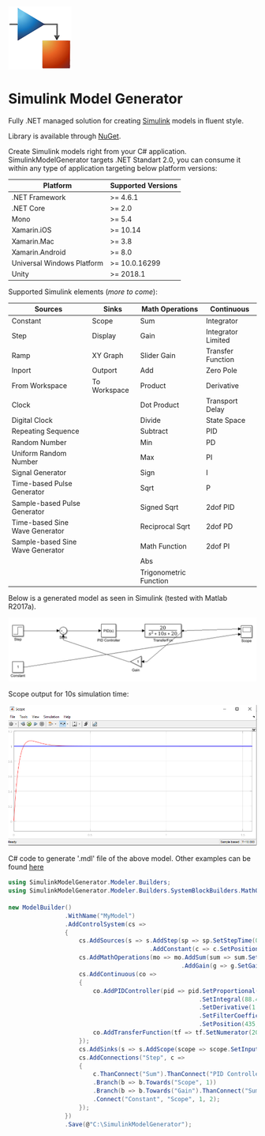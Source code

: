 ![alt text](https://github.com/ledjon-behluli/SimulinkModelGenerator/blob/master/SimulinkModelGenerator/simulink-icon.png?raw=true)
# Simulink Model Generator 
Fully .NET managed solution for creating [Simulink](https://www.mathworks.com/products/simulink.html) models in fluent style.

Library is available through [NuGet](https://www.nuget.org/packages/SimulinkModelGenerator/).

Create Simulink models right from your C# application. SimulinkModelGenerator targets .NET Standart 2.0, you can consume it within any type of application targeting below platform versions:

Platform | Supported Versions
------------ | -------------
.NET Framework | >= 4.6.1
.NET Core | >= 2.0
Mono | >= 5.4
Xamarin.iOS | >= 10.14
Xamarin.Mac | >= 3.8
Xamarin.Android | >= 8.0
Universal Windows Platform | >= 10.0.16299
Unity | >= 2018.1

Supported Simulink elements (*more to come*):

Sources | Sinks | Math Operations | Continuous
------------ | ------------- | ------------ | -------------
Constant | Scope | Sum | Integrator
Step | Display | Gain | Integrator Limited
Ramp | XY Graph | Slider Gain | Transfer Function
Inport | Outport | Add | Zero Pole
From Workspace | To Workspace | Product | Derivative
Clock | | Dot Product | Transport Delay
Digital Clock | | Divide | State Space
Repeating Sequence | | Subtract | PID
Random Number | | Min | PD
Uniform Random Number | | Max | PI
Signal Generator | | Sign | I
Time-based Pulse Generator | | Sqrt | P
Sample-based Pulse Generator | | Signed Sqrt | 2dof PID
Time-based Sine Wave Generator | | Reciprocal Sqrt | 2dof PD
Sample-based Sine Wave Generator | | Math Function | 2dof PI
 | | | Abs |
 | | | Trigonometric Function |

Below is a generated model as seen in Simulink (tested with Matlab R2017a).

![alt text](https://github.com/ledjon-behluli/SimulinkModelGenerator/blob/master/SimulinkModelGenerator/simulink-diagram.png?raw=true)

Scope output for 10s simulation time:

![alt text](https://github.com/ledjon-behluli/SimulinkModelGenerator/blob/master/SimulinkModelGenerator/scope-output.png?raw=true)

C# code to generate '.mdl' file of the above model. Other examples can be found [here](https://github.com/ledjon-behluli/SimulinkModelGenerator/blob/master/SimulinkModelGenerator/SimulinkModelGenerator.Samples/Program.cs)

```csharp
using SimulinkModelGenerator.Modeler.Builders;
using SimulinkModelGenerator.Modeler.Builders.SystemBlockBuilders.MathOperations;

new ModelBuilder()
                .WithName("MyModel")
                .AddControlSystem(cs =>
                {
                    cs.AddSources(s => s.AddStep(sp => sp.SetStepTime(0).SetPosition(190, 145))
                                        .AddConstant(c => c.SetPosition(190, 245)));
                    cs.AddMathOperations(mo => mo.AddSum(sum => sum.SetInputs(InputType.Plus, InputType.Minus).SetPosition(320, 150))
                                                 .AddGain(g => g.SetGain(1).FlipHorizontally().SetPosition(515, 230)));
                    cs.AddContinuous(co =>
                    {
                        co.AddPIDController(pid => pid.SetProportional(31.0019358281379)
                                                      .SetIntegral(88.4489521692078)
                                                      .SetDerivative(1.81032163065042)
                                                      .SetFilterCoefficient(4337.28406726102)
                                                      .SetPosition(435, 142));
                        co.AddTransferFunction(tf => tf.SetNumerator(20).SetDenominator(1, 10, 20).SetPosition(595, 142));
                    });
                    cs.AddSinks(s => s.AddScope(scope => scope.SetInputPorts(2).SetPosition(820, 144)));
                    cs.AddConnections("Step", c =>
                    {
                        c.ThanConnect("Sum").ThanConnect("PID Controller").ThanConnect("TransferFcn")
                        .Branch(b => b.Towards("Scope", 1))
                        .Branch(b => b.Towards("Gain").ThanConnect("Sum", 2))
                        .Connect("Constant", "Scope", 1, 2);
                    });
                })
                .Save(@"C:\SimulinkModelGenerator");
```

